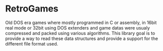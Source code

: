 RetroGames
==========
Old DOS era games where mostly programmed in C or assembly, in 16bit real mode or 32bit using DOS extenders and game datas were usualy compressed and packed using various algorithms. This library goal is to provide a way to read these data structures and provide a support for the different file format used.

